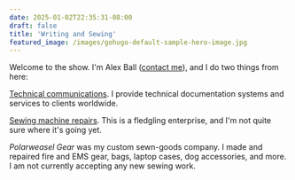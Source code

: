 ```yaml
---
date: 2025-01-02T22:35:31-08:00
draft: false
title: 'Writing and Sewing'
featured_image: /images/gohugo-default-sample-hero-image.jpg
---
```


Welcome to the show. I'm Alex Ball ([contact me](/contact/)), and I do two things from here:

[Technical communications](/writing/). I provide technical documentation systems and services to clients worldwide.

[Sewing machine repairs](/sewing/). This is a fledgling enterprise, and I'm not quite sure where it's going yet.

_Polarweasel Gear_ was my custom sewn-goods company. I made and repaired fire and EMS gear, bags, laptop cases, dog accessories, and more. I am not currently accepting any new sewing work.
